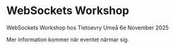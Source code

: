 # WebSockets Workshop
WebSockets Workshop hos Tietoevry Umeå 6e November 2025

Mer information kommer när eventet närmar sig.
